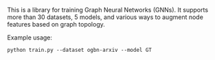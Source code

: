 This is a library for training Graph Neural Networks (GNNs). It supports more than 30 datasets, 5 models, and various ways to augment node features based on graph topology.

Example usage:

    python train.py --dataset ogbn-arxiv --model GT
